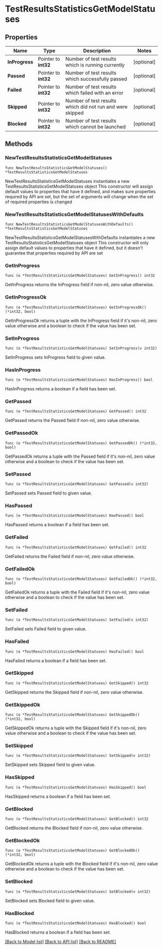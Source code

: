 # TestResultsStatisticsGetModelStatuses

## Properties

Name | Type | Description | Notes
------------ | ------------- | ------------- | -------------
**InProgress** | Pointer to **int32** | Number of test results which is running currently | [optional] 
**Passed** | Pointer to **int32** | Number of test results which successfully passed | [optional] 
**Failed** | Pointer to **int32** | Number of test results which failed with an error | [optional] 
**Skipped** | Pointer to **int32** | Number of test results which did not run and were skipped | [optional] 
**Blocked** | Pointer to **int32** | Number of test results which cannot be launched | [optional] 

## Methods

### NewTestResultsStatisticsGetModelStatuses

`func NewTestResultsStatisticsGetModelStatuses() *TestResultsStatisticsGetModelStatuses`

NewTestResultsStatisticsGetModelStatuses instantiates a new TestResultsStatisticsGetModelStatuses object
This constructor will assign default values to properties that have it defined,
and makes sure properties required by API are set, but the set of arguments
will change when the set of required properties is changed

### NewTestResultsStatisticsGetModelStatusesWithDefaults

`func NewTestResultsStatisticsGetModelStatusesWithDefaults() *TestResultsStatisticsGetModelStatuses`

NewTestResultsStatisticsGetModelStatusesWithDefaults instantiates a new TestResultsStatisticsGetModelStatuses object
This constructor will only assign default values to properties that have it defined,
but it doesn't guarantee that properties required by API are set

### GetInProgress

`func (o *TestResultsStatisticsGetModelStatuses) GetInProgress() int32`

GetInProgress returns the InProgress field if non-nil, zero value otherwise.

### GetInProgressOk

`func (o *TestResultsStatisticsGetModelStatuses) GetInProgressOk() (*int32, bool)`

GetInProgressOk returns a tuple with the InProgress field if it's non-nil, zero value otherwise
and a boolean to check if the value has been set.

### SetInProgress

`func (o *TestResultsStatisticsGetModelStatuses) SetInProgress(v int32)`

SetInProgress sets InProgress field to given value.

### HasInProgress

`func (o *TestResultsStatisticsGetModelStatuses) HasInProgress() bool`

HasInProgress returns a boolean if a field has been set.

### GetPassed

`func (o *TestResultsStatisticsGetModelStatuses) GetPassed() int32`

GetPassed returns the Passed field if non-nil, zero value otherwise.

### GetPassedOk

`func (o *TestResultsStatisticsGetModelStatuses) GetPassedOk() (*int32, bool)`

GetPassedOk returns a tuple with the Passed field if it's non-nil, zero value otherwise
and a boolean to check if the value has been set.

### SetPassed

`func (o *TestResultsStatisticsGetModelStatuses) SetPassed(v int32)`

SetPassed sets Passed field to given value.

### HasPassed

`func (o *TestResultsStatisticsGetModelStatuses) HasPassed() bool`

HasPassed returns a boolean if a field has been set.

### GetFailed

`func (o *TestResultsStatisticsGetModelStatuses) GetFailed() int32`

GetFailed returns the Failed field if non-nil, zero value otherwise.

### GetFailedOk

`func (o *TestResultsStatisticsGetModelStatuses) GetFailedOk() (*int32, bool)`

GetFailedOk returns a tuple with the Failed field if it's non-nil, zero value otherwise
and a boolean to check if the value has been set.

### SetFailed

`func (o *TestResultsStatisticsGetModelStatuses) SetFailed(v int32)`

SetFailed sets Failed field to given value.

### HasFailed

`func (o *TestResultsStatisticsGetModelStatuses) HasFailed() bool`

HasFailed returns a boolean if a field has been set.

### GetSkipped

`func (o *TestResultsStatisticsGetModelStatuses) GetSkipped() int32`

GetSkipped returns the Skipped field if non-nil, zero value otherwise.

### GetSkippedOk

`func (o *TestResultsStatisticsGetModelStatuses) GetSkippedOk() (*int32, bool)`

GetSkippedOk returns a tuple with the Skipped field if it's non-nil, zero value otherwise
and a boolean to check if the value has been set.

### SetSkipped

`func (o *TestResultsStatisticsGetModelStatuses) SetSkipped(v int32)`

SetSkipped sets Skipped field to given value.

### HasSkipped

`func (o *TestResultsStatisticsGetModelStatuses) HasSkipped() bool`

HasSkipped returns a boolean if a field has been set.

### GetBlocked

`func (o *TestResultsStatisticsGetModelStatuses) GetBlocked() int32`

GetBlocked returns the Blocked field if non-nil, zero value otherwise.

### GetBlockedOk

`func (o *TestResultsStatisticsGetModelStatuses) GetBlockedOk() (*int32, bool)`

GetBlockedOk returns a tuple with the Blocked field if it's non-nil, zero value otherwise
and a boolean to check if the value has been set.

### SetBlocked

`func (o *TestResultsStatisticsGetModelStatuses) SetBlocked(v int32)`

SetBlocked sets Blocked field to given value.

### HasBlocked

`func (o *TestResultsStatisticsGetModelStatuses) HasBlocked() bool`

HasBlocked returns a boolean if a field has been set.


[[Back to Model list]](../README.md#documentation-for-models) [[Back to API list]](../README.md#documentation-for-api-endpoints) [[Back to README]](../README.md)



